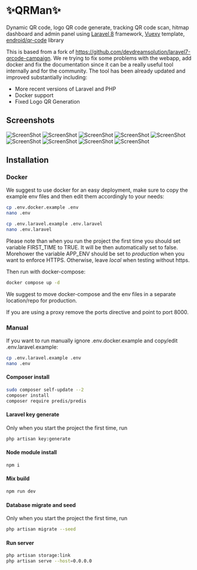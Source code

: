 # ✨QRMan✨

Dynamic QR code, logo QR code generate, tracking QR code scan, hitmap dashboard and admin panel using [Laravel 8](https://laravel.com) framework, [Vuexy](https://themeforest.net/item/vuexy-vuejs-html-laravel-admin-dashboard-template/23328599) template, [endroid/qr-code](https://github.com/endroid/qr-code) library

This is based from a fork of https://github.com/devdreamsolution/laravel7-qrcode-campaign. We re trying to fix some problems with the webapp, add docker and fix the documentation since it can be a really useful tool internally and for the community. The tool has been already updated and improved substantially including:
- More recent versions of Laravel and PHP
- Docker support
- Fixed Logo QR Generation


## Screenshots
![ScreenShot](/screenshots/screenshot1.png)
![ScreenShot](/screenshots/screenshot2.png)
![ScreenShot](/screenshots/screenshot3.png)
![ScreenShot](/screenshots/screenshot4.png)
![ScreenShot](/screenshots/screenshot5.png)
![ScreenShot](/screenshots/screenshot6.png)
![ScreenShot](/screenshots/screenshot7.png)
![ScreenShot](/screenshots/screenshot8.png)
![ScreenShot](/screenshots/screenshot9.png)

## Installation

### Docker

We suggest to use docker for an easy deployment, make sure to copy the example env files and then edit them accordingly to your needs:

```sh
cp .env.docker.example .env
nano .env

cp .env.laravel.example .env.laravel
nano .env.laravel
```
Please note than when you run the project the first time you should set variable FIRST_TIME to TRUE. It will be then automatically set to false.
Morehower the variable APP_ENV should be set to *production* when you want to enforce HTTPS. Otherwise, leave *local* when testing without https.

Then run with docker-compose:

```sh
docker compose up -d
```

We suggest to move docker-compose and the env files in a separate location/repo for production.

If you are using a proxy remove the ports directive and point to port 8000.

### Manual

If you want to run manually ignore .env.docker.example and copy/edit .env.laravel.example:

```sh
cp .env.laravel.example .env
nano .env
```

#### Composer install
```sh
sudo composer self-update --2
composer install
composer require predis/predis
```

#### Laravel key generate
Only when you start the project the first time, run

```sh
php artisan key:generate
```

#### Node module install
```sh
npm i
```

#### Mix build
```sh
npm run dev
```

#### Database migrate and seed
Only when you start the project the first time, run
```sh
php artisan migrate --seed
```

#### Run server
```sh
php artisan storage:link
php artisan serve --host=0.0.0.0
```
